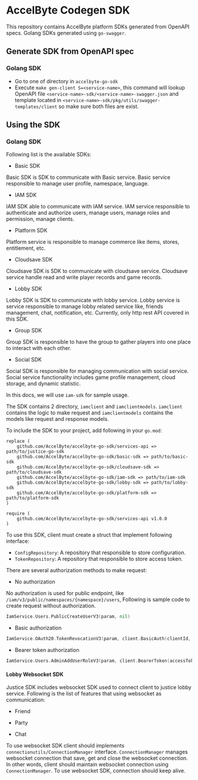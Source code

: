 # AccelByte Codegen SDK #

This repository contains AccelByte platform SDKs generated from OpenAPI specs. 
Golang SDKs generated using `go-swagger`.

## Generate SDK from OpenAPI spec ##

### Golang SDK ###


- Go to one of directory in `accelbyte-go-sdk`
- Execute `make gen-client S=<service-name>`, this command will lookup OpenAPI file `<service-name>-sdk/<service-name>-swagger.json` and template located in `<service-name>-sdk/pkg/utils/swagger-templates/client` so make sure both files are exist.

## Using the SDK ##

### Golang SDK ###
Following list is the available SDKs:

- Basic SDK

Basic SDK is SDK to communicate with Basic service. Basic service responsible to manage user profile, namespace, language.

- IAM SDK

IAM SDK able to communicate with IAM service. IAM service responsible to authenticate and authorize users, manage users, manage roles and permission, manage clients.

- Platform SDK

Platform service is responsible to manage commerce like items, stores, entitlement, etc.

- Cloudsave SDK

Cloudsave SDK is SDK to communicate with cloudsave service. Cloudsave service handle read and write player records and game records.

- Lobby SDK

Lobby SDK is SDK to communicate with lobby service. Lobby service is service responsible to manage lobby related service like, friends management, chat, notification, etc. Currently, only http rest API covered in this SDK.

- Group SDK

Group SDK is responsible to have the group to gather players into one place to interact with each other.

- Social SDK

Social SDK is responsible for managing communication with social service. Social service functionality includes game profile management, cloud storage, and dynamic statistic. 

In this docs, we will use `iam-sdk` for sample usage.

The SDK contains 2 directory, `iamclient` and `iamclientmodels`. `iamclient` contains the logic to make request and `iamclientmodels` contains the models like request and response models.

To include the SDK to your project, add following in your `go.mod`:
```
replace (
	github.com/AccelByte/accelbyte-go-sdk/services-api => path/to/justice-go-sdk
	github.com/AccelByte/accelbyte-go-sdk/basic-sdk => path/to/basic-sdk
	github.com/AccelByte/accelbyte-go-sdk/cloudsave-sdk => path/to/cloudsave-sdk
	github.com/AccelByte/accelbyte-go-sdk/iam-sdk => path/to/iam-sdk
	github.com/AccelByte/accelbyte-go-sdk/lobby-sdk => path/to/lobby-sdk
	github.com/AccelByte/accelbyte-go-sdk/platform-sdk => path/to/platform-sdk
)

require (
	github.com/AccelByte/accelbyte-go-sdk/services-api v1.0.0
)
```

To use this SDK, client must create a struct that implement following interface:

- `ConfigRepository`: A repository that responsible to store configuration.
- `TokenRepository`: A repository that responsible to store access token.

There are several authorization methods to make request:

- No authorization

No authorization is used for public endpoint, like `/iam/v3/public/namespaces/{namespace}/users`, Following is sample code to create request without authorization.
```go
IamService.Users.PublicCreateUserV3(param, nil)
```

- Basic authorization

```go
IamService.OAuth20.TokenRevocationV3(param, client.BasicAuth(clientId, clientSecret))
```

- Bearer token authorization

```go
IamService.Users.AdminAddUserRoleV3(param, client.BearerToken(accessToken))
```

#### Lobby Websocket SDK ####

Justice SDK includes websocket SDK used to connect client to justice lobby service. Following is the list of features that using websocket as communication:

- Friend

- Party

- Chat

To use websocket SDK client should implements `connectionutils/ConnectionManager` interface. `ConnectionManager` manages websocket connection that save, get and close the websocket connection. In other words, client should maintain websocket connection using `ConnectionManager`. 
To use websocket SDK, connection should keep alive.

